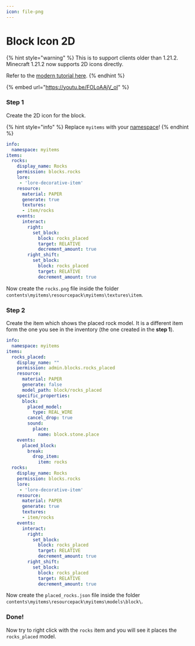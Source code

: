 ```yaml
---
icon: file-png
---
```


# Block Icon 2D

{% hint style="warning" %}
This is to support clients older than 1.21.2.\
Minecraft 1.21.2 now supports 2D icons directly.

Refer to the [modern tutorial here](../item-properties/2d-icon.md).
{% endhint %}

{% embed url="https://youtu.be/FOLoAAjV_oI" %}

### Step 1

Create the 2D icon for the block.

{% hint style="info" %}
Replace `myitems` with your [namespace](../../beginners/configs-and-resourcepack.md#what-is-a-namespace)!
{% endhint %}

```yaml
info:
  namespace: myitems
items:
  rocks:
    display_name: Rocks
    permission: blocks.rocks
    lore:
     - 'lore-decorative-item'
    resource:
      material: PAPER
      generate: true
      textures:
      - item/rocks
    events:
      interact:
        right:
          set_block:
            block: rocks_placed
            target: RELATIVE
            decrement_amount: true
        right_shift:
          set_block:
            block: rocks_placed
            target: RELATIVE
            decrement_amount: true
```

Now create the `rocks.png` file inside the folder `contents\myitems\resourcepack\myitems\textures\item`.

### Step 2

Create the item which shows the placed rock model. It is a different item form the one you see in the inventory (the one created in the **step 1**).

```yaml
info:
  namespace: myitems
items:
  rocks_placed:
    display_name: ""
    permission: admin.blocks.rocks_placed
    resource:
      material: PAPER
      generate: false
      model_path: block/rocks_placed
    specific_properties:
      block:
        placed_model:
          type: REAL_WIRE
        cancel_drop: true
        sound:
          place:
            name: block.stone.place
    events:
      placed_block:
        break:
          drop_item:
            item: rocks
  rocks:
    display_name: Rocks
    permission: blocks.rocks
    lore:
     - 'lore-decorative-item'
    resource:
      material: PAPER
      generate: true
      textures:
      - item/rocks
    events:
      interact:
        right:
          set_block:
            block: rocks_placed
            target: RELATIVE
            decrement_amount: true
        right_shift:
          set_block:
            block: rocks_placed
            target: RELATIVE
            decrement_amount: true
```

Now create the `placed_rocks.json` file inside the folder `contents\myitems\resourcepack\myitems\models\block\`.

### Done!

Now try to right click with the `rocks` item and you will see it places the `rocks_placed` model.
